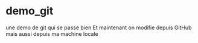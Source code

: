 # demo_git
une demo de git qui se passe bien
Et maintenant on modifie depuis GitHub
mais aussi depuis ma machine locale
